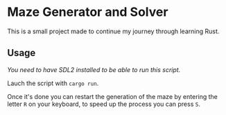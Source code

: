# Maze Generator and Solver

This is a small project made to continue my journey through learning Rust.

## Usage

*You need to have SDL2 installed to be able to run this script.*

Lauch the script with `cargo run`.

Once it's done you can restart the generation of the maze by entering the letter `R` on your keyboard, to speed up the process you can press `S`.
